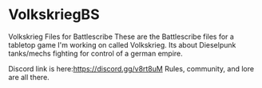 # VolkskriegBS
Volkskrieg Files for Battlescribe
These are the Battlescribe files for a tabletop game I'm working on called Volkskrieg.
Its about Dieselpunk tanks/mechs fighting for control of a german empire.

Discord link is here:https://discord.gg/v8rt8uM
Rules, community, and lore are all there.
